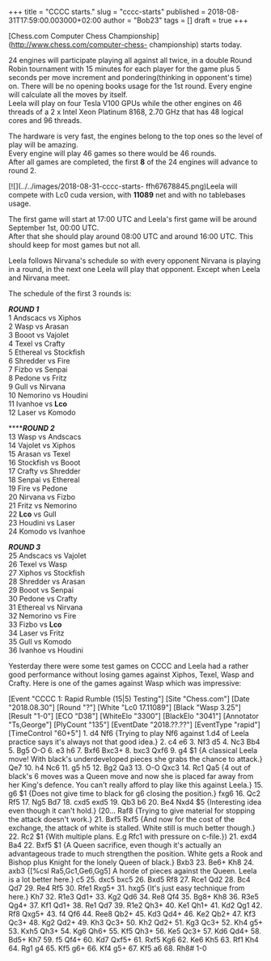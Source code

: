 +++
title = "CCCC starts."
slug = "cccc-starts"
published = 2018-08-31T17:59:00.003000+02:00
author = "Bob23"
tags = []
draft = true
+++

[Chess.com Computer Chess Championship](http://www.chess.com/computer-chess-
championship) starts today.

24 engines will participate playing all against all twice, in a double Round
Robin tournament with 15 minutes for each player for the game plus 5 seconds
per move increment and pondering(thinking in opponent's time) on. There will
be no opening books usage for the 1st round. Every engine will calculate all
the moves by itself.  
Leela will play on four Tesla V100 GPUs while the other engines on 46 threads
of a 2 x Intel Xeon Platinum 8168, 2.70 GHz that has 48 logical cores and 96
threads.

The hardware is very fast, the engines belong to the top ones so the level of
play will be amazing.  
Every engine will play 46 games so there would be 46 rounds.  
After all games are completed, the first **8** of the 24 engines will advance
to round 2.

[![](../../images/2018-08-31-cccc-starts-
ffh67678845.png)Leela
will compete with Lc0 cuda version, with **11089** net and with no tablebases
usage.

The first game will start at 17:00 UTC and Leela's first game will be around
September 1st, 00:00 UTC.  
After that she should play around 08:00 UTC and around 16:00 UTC. This should
keep for most games but not all.

Leela follows Nirvana's schedule so with every opponent Nirvana is playing in
a round, in the next one Leela will play that opponent. Except when Leela and
Nirvana meet.

The schedule of the first 3 rounds is:

 **_ROUND 1_**  
1 Andscacs vs Xiphos  
2 Wasp vs Arasan  
3 Booot vs Vajolet  
4 Texel vs Crafty  
5 Ethereal vs Stockfish  
6 Shredder vs Fire  
7 Fizbo vs Senpai  
8 Pedone vs Fritz  
9 Gull vs Nirvana  
10 Nemorino vs Houdini  
11 Ivanhoe vs **Lco**  
12 Laser vs Komodo

 ****_**ROUND 2**_  
13 Wasp vs Andscacs  
14 Vajolet vs Xiphos  
15 Arasan vs Texel  
16 Stockfish vs Booot  
17 Crafty vs Shredder  
18 Senpai vs Ethereal  
19 Fire vs Pedone  
20 Nirvana vs Fizbo  
21 Fritz vs Nemorino  
22 **Lco** vs Gull  
23 Houdini vs Laser  
24 Komodo vs Ivanhoe

_**ROUND 3**_  
25 Andscacs vs Vajolet  
26 Texel vs Wasp  
27 Xiphos vs Stockfish  
28 Shredder vs Arasan  
29 Booot vs Senpai  
30 Pedone vs Crafty  
31 Ethereal vs Nirvana  
32 Nemorino vs Fire  
33 Fizbo vs **Lco**  
34 Laser vs Fritz  
35 Gull vs Komodo  
36 Ivanhoe vs Houdini

Yesterday there were some test games on CCCC and Leela had a rather good
performance without losing games against Xiphos, Texel, Wasp and Crafty. Here
is one of the games against Wasp which was impressive:

[Event "CCCC 1: Rapid Rumble (15|5) Testing"] [Site "Chess.com"] [Date
"2018.08.30"] [Round "?"] [White "Lc0 17.11089"] [Black "Wasp 3.25"] [Result
"1-0"] [ECO "D38"] [WhiteElo "3300"] [BlackElo "3041"] [Annotator "Ts,George"]
[PlyCount "135"] [EventDate "2018.??.??"] [EventType "rapid"] [TimeControl
"60+5"] 1. d4 Nf6 {Trying to play Nf6 against 1.d4 of Leela practice says it's
always not that good idea.} 2. c4 e6 3. Nf3 d5 4. Nc3 Bb4 5. Bg5 O-O 6. e3 h6
7. Bxf6 Bxc3+ 8. bxc3 Qxf6 9. g4 $1 {A classical Leela move! With black's
underdeveloped pieces she grabs the chance to attack.} Qe7 10. h4 Nc6 11. g5
h5 12. Bg2 Qa3 13. O-O Qxc3 14. Rc1 Qa5 {4 out of black's 6 moves was a Queen
move and now she is placed far away from her King's defence. You can't really
afford to play like this against Leela.} 15. g6 $1 {Does not give time to
black for g6 closing the position.} fxg6 16. Qc2 Rf5 17. Ng5 Bd7 18. cxd5 exd5
19. Qb3 b6 20. Be4 Nxd4 $5 {Interesting idea even though it can't hold.}
(20... Raf8 {Trying to give material for stopping the attack doesn't work.}
21. Bxf5 Rxf5 {And now for the cost of the exchange, the attack of white is
stalled. White still is much better though.} 22. Rc2 $1 {With multiple plans.
E.g Rfc1 with pressure on c-file.}) 21. exd4 Ba4 22. Bxf5 $1 {A Queen
sacrifice, even though it's actually an advantageous trade to much strengthen
the position. White gets a Rook and Bishop plus Knight for the lonely Queen of
black.} Bxb3 23. Be6+ Kh8 24. axb3 {[%csl Ra5,Gc1,Ge6,Gg5] A horde of pieces
against the Queen. Leela is a lot better here.} c5 25. dxc5 bxc5 26. Bxd5 Rf8
27. Rce1 Qd2 28. Bc4 Qd7 29. Re4 Rf5 30. Rfe1 Rxg5+ 31. hxg5 {It's just easy
technique from here.} Kh7 32. R1e3 Qd1+ 33. Kg2 Qd6 34. Re8 Qf4 35. Bg8+ Kh8
36. R3e5 Qg4+ 37. Kf1 Qd1+ 38. Re1 Qd7 39. R1e2 Qh3+ 40. Ke1 Qh1+ 41. Kd2 Qg1
42. Rf8 Qxg5+ 43. f4 Qf6 44. Ree8 Qb2+ 45. Kd3 Qd4+ 46. Ke2 Qb2+ 47. Kf3 Qc3+
48. Kg2 Qd2+ 49. Kh3 Qc3+ 50. Kh2 Qd2+ 51. Kg3 Qc3+ 52. Kh4 g5+ 53. Kxh5 Qh3+
54. Kg6 Qh6+ 55. Kf5 Qh3+ 56. Ke5 Qc3+ 57. Kd6 Qd4+ 58. Bd5+ Kh7 59. f5 Qf4+
60. Kd7 Qxf5+ 61. Rxf5 Kg6 62. Ke6 Kh5 63. Rf1 Kh4 64. Rg1 g4 65. Kf5 g6+ 66.
Kf4 g5+ 67. Kf5 a6 68. Rh8# 1-0
